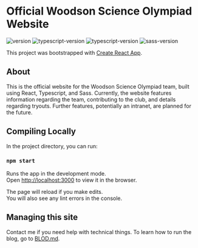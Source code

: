 # Official Woodson Science Olympiad Website

![version](https://img.shields.io/badge/release-v3.0.0-red)
![typescript-version](https://img.shields.io/badge/TypeScript-5.8.3-blue)
![typescript-version](https://img.shields.io/badge/React-19.1.0-blue)
![sass-version](https://img.shields.io/badge/Sass-1.89.0.0-deeppink)


This project was bootstrapped with [Create React App](https://github.com/facebook/create-react-app).

## About
This is the official website for the Woodson Science Olympiad team, built using React, Typescript, and Sass. Currently, the website features information regarding the team, contributing to the club, and details regarding tryouts. Further features, potentially an intranet, are planned for the future.


## Compiling Locally

In the project directory, you can run:

### `npm start`

Runs the app in the development mode.\
Open [http://localhost:3000](http://localhost:3000) to view it in the browser.

The page will reload if you make edits.\
You will also see any lint errors in the console.


## Managing this site

Contact me if you need help with technical things. To learn how to run the blog, go to [BLOD.md](BLOD.md).